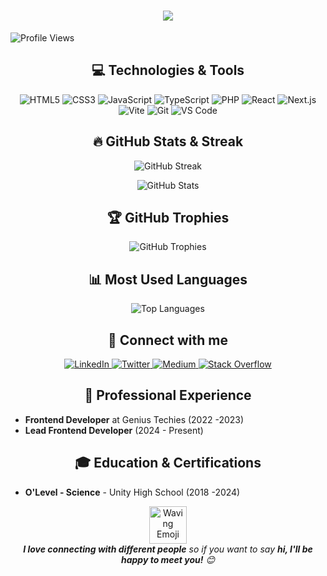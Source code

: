 <h1 align="center">
  <img src="https://readme-typing-svg.herokuapp.com/?font=Salsa&size=40&center=true&vCenter=true&width=500&height=70&duration=4000&lines=Hi+there!+👋;I'm+Joseph+Lamidi;Software+Developer" />
</h1>



<p align="left">
  <img src="https://komarev.com/ghpvc/?username=Jaycode01e&label=Profile%20views&color=0e75b6&style=flat" alt="Profile Views" />
</p>

<h2 align="center">💻 Technologies & Tools</h2>

<p align="center">
  <img src="https://img.shields.io/badge/HTML5-E34F26?style=for-the-badge&logo=html5&logoColor=white" alt="HTML5" />
  <img src="https://img.shields.io/badge/CSS3-1572B6?style=for-the-badge&logo=css3&logoColor=white" alt="CSS3" />
  <img src="https://img.shields.io/badge/JavaScript-F7DF1E?style=for-the-badge&logo=javascript&logoColor=black" alt="JavaScript" />
  <img src="https://img.shields.io/badge/TypeScript-007ACC?style=for-the-badge&logo=typescript&logoColor=white" alt="TypeScript" />
  <img src="https://img.shields.io/badge/PHP-777BB4?style=for-the-badge&logo=php&logoColor=white" alt="PHP" />
  <img src="https://img.shields.io/badge/React-20232A?style=for-the-badge&logo=react&logoColor=61DAFB" alt="React" />
  <img src="https://img.shields.io/badge/Next.js-000000?style=for-the-badge&logo=next.js&logoColor=white" alt="Next.js" />
  <img src="https://img.shields.io/badge/Vite-646CFF?style=for-the-badge&logo=vite&logoColor=white" alt="Vite" />
  <img src="https://img.shields.io/badge/Git-F05032?style=for-the-badge&logo=git&logoColor=white" alt="Git" />
  <img src="https://img.shields.io/badge/VS_Code-007ACC?style=for-the-badge&logo=visual-studio-code&logoColor=white" alt="VS Code" />
</p>

<h2 align="center">🔥 GitHub Stats & Streak</h2>

<p align="center">
  <img src="https://github-readme-streak-stats.herokuapp.com/?user=Jaycode01&theme=dark&hide_border=true" alt="GitHub Streak" />
</p>

<p align="center">
  <img src="https://github-readme-stats.vercel.app/api?username=Jaycode01&show_icons=true&theme=dark" alt="GitHub Stats" />
</p>

<h2 align="center">🏆 GitHub Trophies</h2>

<p align="center">
  <img src="https://github-profile-trophy.vercel.app/?username=Jaycode01&theme=darkhub&no-frame=true&margin-w=15" alt="GitHub Trophies" />
</p>

<h2 align="center">📊 Most Used Languages</h2>

<p align="center">
  <img src="https://github-readme-stats.vercel.app/api/top-langs/?username=Jaycode01&layout=compact&theme=dark" alt="Top Languages" />
</p>

<h2 align="center">🤝 Connect with me</h2>

<p align="center">
  <a href="[https://linkedin.com/in/yourusername](https://www.linkedin.com/in/joseph-lamidi-9b83a4286/)" target="_blank">
    <img src="https://img.shields.io/badge/LinkedIn-0077B5?style=for-the-badge&logo=linkedin&logoColor=white" alt="LinkedIn" />
  </a>
  <a href="https://x.com/joseph_can_code" target="_blank">
    <img src="https://img.shields.io/badge/Twitter-1DA1F2?style=for-the-badge&logo=twitter&logoColor=white" alt="Twitter" />
  </a>
  <a href="https://Jaycode.medium.com" target="_blank">
    <img src="https://img.shields.io/badge/Medium-12100E?style=for-the-badge&logo=medium&logoColor=white" alt="Medium" />
  </a>
  <a href="https://stackoverflow.com/users/youruserid" target="_blank">
    <img src="https://img.shields.io/badge/Stack_Overflow-FE7A16?style=for-the-badge&logo=stack-overflow&logoColor=white" alt="Stack Overflow" />
  </a>
</p>

<h2 align="center">💼 Professional Experience</h2>

- **Frontend Developer** at Genius Techies (2022 -2023)
- **Lead Frontend Developer** (2024 - Present)

<h2 align="center">🎓 Education & Certifications</h2>

- **O'Level - Science** - Unity High School (2018 -2024)

<p align="center">
  <img src="https://media.giphy.com/media/LnQjpWaON8nhr21vNW/giphy.gif" width="60" alt="Waving Emoji">
  <br>
  <em><b>I love connecting with different people</b> so if you want to say <b>hi, I'll be happy to meet you!</b> 😊</em>
</p>
